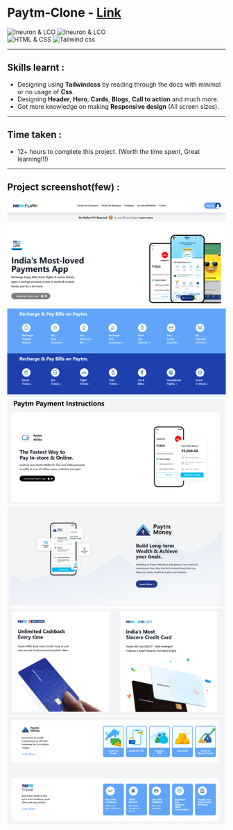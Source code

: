 # Paytm-Clone - [Link](https://paytm1clone.netlify.app/)

![Ineuron & LCO](https://img.shields.io/badge/Ineuron-LCO-brightgreen) 
![Ineuron & LCO](https://img.shields.io/badge/Hitesh%20Coudhary-Full--stack--JS--bootcamp-brightgreen)
<br>
![HTML & CSS](https://img.shields.io/badge/HTML-CSS-brightgreen)
![Tailwind css](https://img.shields.io/badge/Tailwind-css-yellowgreen)
***

## Skills learnt :
- Designing using  **Tailwindcss** by reading through the docs with minimal or no usage of **Css**. 
- Designing **Header**, **Hero**, **Cards**, **Blogs**, **Call to action** and much more.
- Got more knowledge on making **Responsive design** (All screen sizes).
***
## Time taken :
- 12+ hours to complete this project. (Worth the time spent, Great learning!!!)

***
## Project screenshot(few) :
![Paytm Project Image](./Project-Screenshots/Paytm-Hero-page.PNG)
![Paytm Project Image](./Project-Screenshots/2.PNG)
![Paytm Project Image](./Project-Screenshots/3.PNG)
![Paytm Project Image](./Project-Screenshots/4.PNG)
![Paytm Project Image](./Project-Screenshots/5.PNG)
![Paytm Project Image](./Project-Screenshots/6.PNG)
